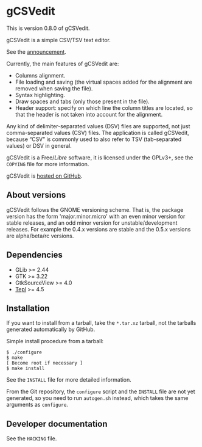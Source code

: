 gCSVedit
========

This is version 0.8.0 of gCSVedit.

gCSVedit is a simple CSV/TSV text editor.

See the [announcement](https://swilmet.be/blog/2015/11/03/announcing-gcsvedit-a-simple-text-editor-to-edit-csv-files/).

Currently, the main features of gCSVedit are:
- Columns alignment.
- File loading and saving (the virtual spaces added for the alignment are
  removed when saving the file).
- Syntax highlighting.
- Draw spaces and tabs (only those present in the file).
- Header support: specify on which line the column titles are located, so that
  the header is not taken into account for the alignment.

Any kind of delimiter-separated values (DSV) files are supported, not just
comma-separated values (CSV) files. The application is called gCSVedit, because
“CSV” is commonly used to also refer to TSV (tab-separated values) or DSV in
general.

gCSVedit is a Free/_Libre_ software, it is licensed under the GPLv3+, see the
`COPYING` file for more information.

gCSVedit is [hosted on GitHub](https://github.com/swilmet/gCSVedit).

About versions
--------------

gCSVedit follows the GNOME versioning scheme. That is, the package version has
the form 'major.minor.micro' with an even minor version for stable releases,
and an odd minor version for unstable/development releases. For example the
0.4.x versions are stable and the 0.5.x versions are alpha/beta/rc versions.

Dependencies
------------

- GLib >= 2.44
- GTK >= 3.22
- GtkSourceView >= 4.0
- [Tepl](https://wiki.gnome.org/Projects/Tepl) >= 4.5

Installation
------------

If you want to install from a tarball, take the `*.tar.xz` tarball, not the
tarballs generated automatically by GitHub.

Simple install procedure from a tarball:

```
$ ./configure
$ make
[ Become root if necessary ]
$ make install
```

See the `INSTALL` file for more detailed information.

From the Git repository, the `configure` script and the `INSTALL` file are not
yet generated, so you need to run `autogen.sh` instead, which takes the same
arguments as `configure`.

Developer documentation
-----------------------

See the `HACKING` file.
